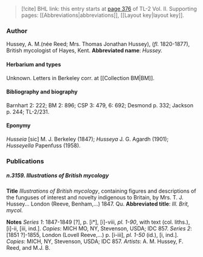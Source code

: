 > [!cite] BHL link: this entry starts at [page 376](https://www.biodiversitylibrary.org/page/33068618) of TL-2 Vol. II.
> Supporting pages: [[Abbreviations|abbreviations]], [[Layout key|layout key]].

### Author

Hussey, A. M.(née Reed; Mrs. Thomas Jonathan Hussey), (*fl*. 1820-1877), British mycologist of Hayes, Kent. 
**Abbreviated name**: *Hussey.*

#### Herbarium and types

Unknown. Letters in Berkeley corr. at [[Collection BM|BM]].

#### Bibliography and biography

Barnhart 2: 222; BM 2: 896; CSP 3: 479, 6: 692; Desmond p. 332; Jackson p. 244; TL-2/231.

#### Eponymy

*Husseia* \[sic\] M. J. Berkeley (1847); *Husseya* J. G. Agardh (1901); *Husseyella* Papenfuss (1958).

### Publications

##### n.3159. Illustrations of British mycology

**Title**
*Illustrations of British mycology*, containing figures and descriptions of the funguses of interest and novelty indigenous to Britain, by Mrs. T. J. Hussey... London (Reeve, Benham,...) 1847. Qu.
**Abbreviated title**: *Ill. Brit, mycol.*

**Notes**
*Series 1*: 1847-1849 \[?\], p. \[i\*\], \[i\]-viii, *pl. 1-90*, with text (col. liths.), \[i\]-ii, \[iii, ind.\]. *Copies*: MICH MO, NY, Stevenson, USDA; IDC 857.
*Series 2*: \[1851 ?\]-1855, London (Lovell Reeve,...) p. \[i-iii\], *pl. 1-50* (id.), \[i, ind.\]. *Copies*: MICH, NY, Stevenson, USDA; IDC 857.
*Artists*: A. M. Hussey, F. Reed, and M.J. B.


